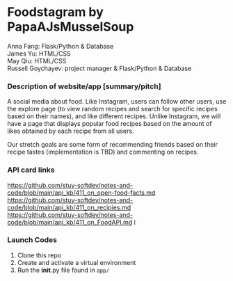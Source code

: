 # Foodstagram by PapaAJsMusselSoup
Anna Fang: Flask/Python & Database  
James Yu: HTML/CSS  
May Qiu: HTML/CSS  
Russell Goychayev: project manager &  Flask/Python & Database  

### Description of website/app [summary/pitch]
A social media about food. Like Instagram, users can follow other users, use the explore page (to view random recipes and search for specific recipes based on their names), and like different recipes. Unlike Instagram, we will have a page that displays popular food recipes based on the amount of likes obtained by each recipe from all users.

Our stretch goals are some form of recommending friends based on their recipe tastes (implementation is TBD) and commenting on recipes.  

### API card links
https://github.com/stuy-softdev/notes-and-code/blob/main/api_kb/411_on_open-food-facts.md  
https://github.com/stuy-softdev/notes-and-code/blob/main/api_kb/411_on_recipies.md  
https://github.com/stuy-softdev/notes-and-code/blob/main/api_kb/411_on_FoodAPI.md  l

### Launch Codes
1) Clone this repo
2) Create and activate a virtual environment
3) Run the __init__.py file found in ```app/```
